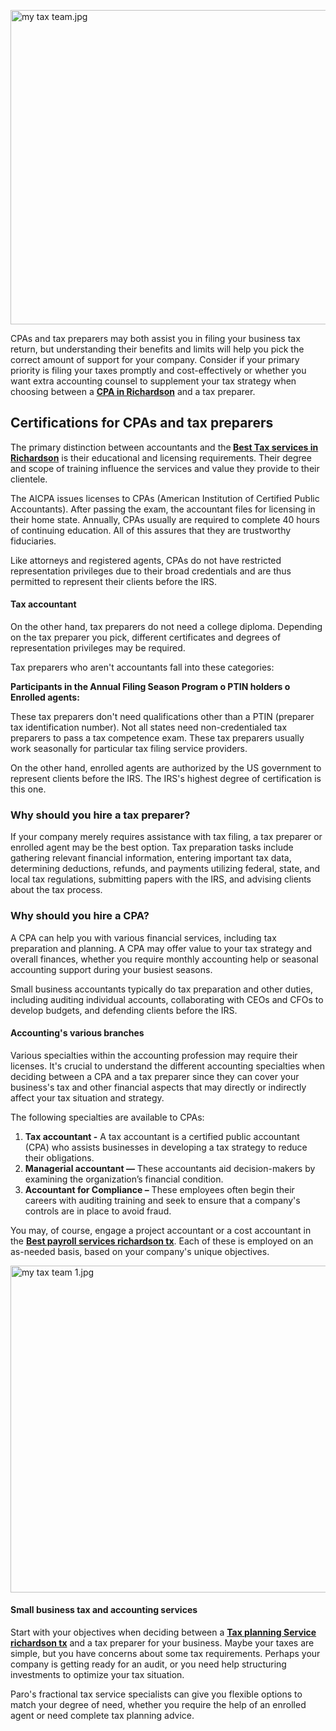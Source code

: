 <p><span style="font-weight: 400;"><img src="https://mms.instructure.com/courses/14706/files/40583/preview" alt="my tax team.jpg" width="754" height="503" /></span></p>
<p><span style="font-weight: 400;">CPAs and tax preparers may both assist you in filing your business tax return, but understanding their benefits and limits will help you pick the correct amount of support for your company. Consider if your primary priority is filing your taxes promptly and cost-effectively or whether you want extra accounting counsel to supplement your tax strategy when choosing between a </span><strong><a class="inline_disabled" href="https://mytaxteaminc.com/" target="_blank" rel="noopener noreferrer">CPA in Richardson</a></strong><span style="font-weight: 400;"> and a tax preparer.</span></p>
<h2><strong>Certifications for CPAs and tax preparers</strong></h2>
<p><span style="font-weight: 400;">The primary distinction between accountants and the<strong> <a class="inline_disabled" href="https://mytaxteaminc.com/tax-preparation-services-richardson-tx" target="_blank" rel="noopener noreferrer">Best Tax services in Richardson</a></strong></span><span style="font-weight: 400;">&nbsp;is their educational and licensing requirements. Their degree and scope of training influence the services and value they provide to their clientele.</span></p>
<p><span style="font-weight: 400;">The AICPA issues licenses to CPAs (American Institution of Certified Public Accountants). After passing the exam, the accountant files for licensing in their home state. Annually, CPAs usually are required to complete 40 hours of continuing education. All of this assures that they are trustworthy fiduciaries.</span></p>
<p><span style="font-weight: 400;">Like attorneys and registered agents, CPAs do not have restricted representation privileges due to their broad credentials and are thus permitted to represent their clients before the IRS.</span></p>
<h4><strong>Tax accountant</strong></h4>
<p><span style="font-weight: 400;">On the other hand, tax preparers do not need a college diploma. Depending on the tax preparer you pick, different certificates and degrees of representation privileges may be required.</span></p>
<p><span style="font-weight: 400;">Tax preparers who aren't accountants fall into these categories:</span></p>
<p><strong>Participants in the Annual Filing Season Program o PTIN holders o Enrolled agents:</strong></p>
<p><span style="font-weight: 400;">These tax preparers don't need qualifications other than a PTIN (preparer tax identification number). Not all states need non-credentialed tax preparers to pass a tax competence exam. These tax preparers usually work seasonally for particular tax filing service providers.&nbsp;</span></p>
<p><span style="font-weight: 400;">On the other hand, enrolled agents are authorized by the US government to represent clients before the IRS. The IRS's highest degree of certification is this one.&nbsp;</span></p>
<h3><strong>Why should you hire a tax preparer?</strong></h3>
<p><span style="font-weight: 400;">If your company merely requires assistance with tax filing, a tax preparer or enrolled agent may be the best option. Tax preparation tasks include gathering relevant financial information, entering important tax data, determining deductions, refunds, and payments utilizing federal, state, and local tax regulations, submitting papers with the IRS, and advising clients about the tax process.</span></p>
<h3><strong>Why should you hire a CPA?</strong></h3>
<p><span style="font-weight: 400;">A CPA can help you with various financial services, including tax preparation and planning. A CPA may offer value to your tax strategy and overall finances, whether you require monthly accounting help or seasonal accounting support during your busiest seasons.</span></p>
<p><span style="font-weight: 400;">Small business accountants typically do tax preparation and other duties, including auditing individual accounts, collaborating with CEOs and CFOs to develop budgets, and defending clients before the IRS.</span></p>
<h4><strong>Accounting's various branches</strong></h4>
<p><span style="font-weight: 400;">Various specialties within the accounting profession may require their licenses. It's crucial to understand the different accounting specialties when deciding between a CPA and a tax preparer since they can cover your business's tax and other financial aspects that may directly or indirectly affect your tax situation and strategy.</span></p>
<p><span style="font-weight: 400;">The following specialties are available to CPAs:</span></p>
<ol>
    <li style="font-weight: 400;" aria-level="1"><strong>Tax accountant -</strong><span style="font-weight: 400;"> A tax accountant is a certified public accountant (CPA) who assists businesses in developing a tax strategy to reduce their obligations.&nbsp;</span></li>
    <li style="font-weight: 400;" aria-level="1"><strong>Managerial accountant &mdash;</strong><span style="font-weight: 400;"> These accountants aid decision-makers by examining the organization&rsquo;s financial condition.&nbsp;</span></li>
    <li style="font-weight: 400;" aria-level="1"><strong>Accountant for Compliance &ndash;</strong><span style="font-weight: 400;"> These employees often begin their careers with auditing training and seek to ensure that a company's controls are in place to avoid fraud.</span></li>
</ol>
<p><span style="font-weight: 400;">You may, of course, engage a project accountant or a cost accountant in the <strong><a class="inline_disabled" href="https://mytaxteaminc.com/payroll-services-small-business-richardson-tx" target="_blank" rel="noopener noreferrer">Best payroll services richardson tx</a></strong></span><span style="font-weight: 400;">. Each of these is employed on an as-needed basis, based on your company's unique objectives.</span></p>
<p><span style="font-weight: 400;"><img src="https://mms.instructure.com/courses/14706/files/40584/preview" alt="my tax team 1.jpg" width="784" height="523" /></span></p>
<h4><strong>Small business tax and accounting services</strong></h4>
<p><span style="font-weight: 400;">Start with your objectives when deciding between a <a class="inline_disabled" href="https://mytaxteaminc.com/tax-planning-services-richardson-tx/" target="_blank" rel="noopener noreferrer"><strong>Tax planning Service richardson tx</strong></a></span><span style="font-weight: 400;">&nbsp;and a tax preparer for your business. Maybe your taxes are simple, but you have concerns about some tax requirements. Perhaps your company is getting ready for an audit, or you need help structuring investments to optimize your tax situation.</span></p>
<p><span style="font-weight: 400;">Paro's fractional tax service specialists can give you flexible options to match your degree of need, whether you require the help of an enrolled agent or need complete tax planning advice.</span></p>
